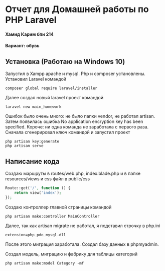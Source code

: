 # Отчет для Домашней работы по PHP Laravel

#### Хамид Карим бпи 214
#### Вариант: обувь

## Установка (Работаю на Windows 10)
Запустил в Xampp apache и mysql. Php и composer установлены. Установил Laravel командой
```
composer global require laravel/installer
```
Далее создал новый laravel проект командой
```
laravel new main_homework
```
Ошибок было очень много: не было папки vendor, не работал artisan. Затем появилась ошибка No application encryption key has been specified. Короче: ни одна команда не заработала с первого раза.
Сначала сгенерировал ключ командой и запустил проект
```
php artisan key:generate
php artisan serve
```

## Написание кода

Создаю маршруты в routes/web.php, index.blade.php и в папке resources/views и css файл в public/css
```php
Route::get('/', function () {
    return view('index');
});
```
Создаю контроллер главной страницы командой
``` 
php artisan make:controller MainController
```
Далее, так как artisan migrate не работал, я подставил строчку в php.ini
```
extension=php_pdo_mysql.dll
```
После этого миграция заработала. Создал базу данных в phpmyadmin.

Создал модель, миграцию и фабрику для таблицы категорий
```
php artisan make:model Category -mf
```
